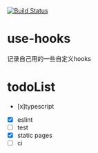 [![Build Status](https://www.travis-ci.org/n1cy/use-hooks.svg?branch=master)](https://www.travis-ci.org/n1cy/use-hooks)
# use-hooks 
记录自己用的一些自定义hooks

# todoList
- [x]typescript  
- [x] eslint   
- [ ] test  
- [x] static pages  
- [ ] ci